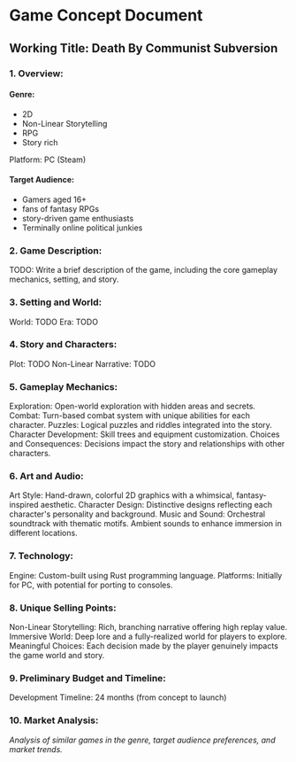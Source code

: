 # Game Concept Document

## Working Title: Death By Communist Subversion

### 1. Overview:

#### Genre:

- 2D
- Non-Linear Storytelling
- RPG
- Story rich

Platform: PC (Steam)

#### Target Audience:
- Gamers aged 16+
- fans of fantasy RPGs
- story-driven game enthusiasts
- Terminally online political junkies

### 2. Game Description:

TODO: Write a brief description of the game, including the core gameplay mechanics, setting, and story.

### 3. Setting and World:

World: TODO
Era: TODO

### 4. Story and Characters:

Plot: TODO
Non-Linear Narrative: TODO

### 5. Gameplay Mechanics:

Exploration: Open-world exploration with hidden areas and secrets.
Combat: Turn-based combat system with unique abilities for each character.
Puzzles: Logical puzzles and riddles integrated into the story.
Character Development: Skill trees and equipment customization.
Choices and Consequences: Decisions impact the story and relationships with other characters.

### 6. Art and Audio:

Art Style: Hand-drawn, colorful 2D graphics with a whimsical, fantasy-inspired aesthetic.
Character Design: Distinctive designs reflecting each character's personality and background.
Music and Sound: Orchestral soundtrack with thematic motifs. Ambient sounds to enhance immersion in different locations.

### 7. Technology:

Engine: Custom-built using Rust programming language.
Platforms: Initially for PC, with potential for porting to consoles.

### 8. Unique Selling Points:

Non-Linear Storytelling: Rich, branching narrative offering high replay value.
Immersive World: Deep lore and a fully-realized world for players to explore.
Meaningful Choices: Each decision made by the player genuinely impacts the game world and story.

### 9. Preliminary Budget and Timeline:

Development Timeline: 24 months (from concept to launch)

### 10. Market Analysis:

*Analysis of similar games in the genre, target audience preferences, and market trends.*